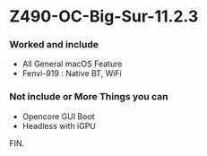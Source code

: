 # Z490-OC-Big-Sur-11.2.3

### Worked and include
- All General macOS Feature
- Fenvi-919 : Native BT, WiFi
 
### Not include or More Things you can
- Opencore GUI Boot
- Headless with iGPU

FIN.

